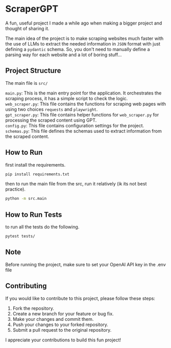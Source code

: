 # ScraperGPT

A fun, useful project I made a while ago when making a bigger project and thought of sharing it.

The main idea of the project is to make scraping websites much faster with the use of LLMs to extract the needed information in `JSON` format with just defining a `pydantic` schema. So, you don't need to manually define a parsing way for each website and a lot of boring stuff...

## Project Structure

The main file is `src/`

`main.py`: This is the main entry point for the application. It orchestrates the scraping process, it has a simple script to check the logic.  
`web_scraper.py`: This file contains the functions for scraping web pages with using two choices `requests` and `playwright`.  
`gpt_scraper.py`: This file contains helper functions for `web_scraper.py` for processing the scraped content using GPT.  
`config.py`: This file contains configuration settings for the project.  
`schemas.py`: This file defines the schemas used to extract information from the scraped content.  


## How to Run

first install the requirements.

```bash
pip install requirements.txt
```

then to run the main file from the src, run it relatively (ik its not best practice).

```bash
python -m src.main
```

## How to Run Tests

to run all the tests do the following.

```bash
pytest tests/
```

## Note

Before running the project, make sure to set your OpenAI API key in the .env file

## Contributing

If you would like to contribute to this project, please follow these steps:

1. Fork the repository.
2. Create a new branch for your feature or bug fix.
3. Make your changes and commit them.
4. Push your changes to your forked repository.
5. Submit a pull request to the original repository.

I appreciate your contributions to build this fun project!
